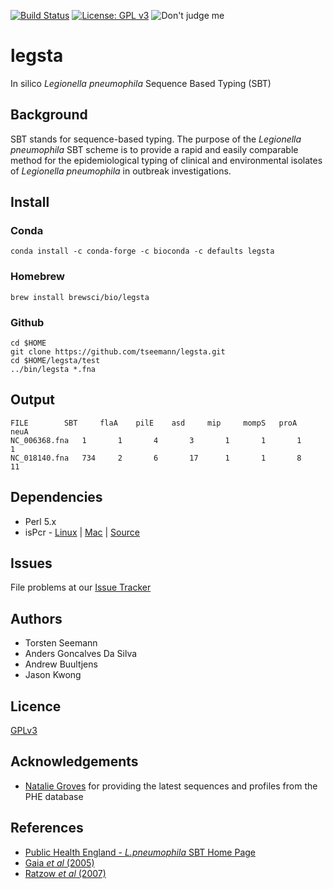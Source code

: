 [![Build Status](https://travis-ci.org/tseemann/legsta.svg?branch=master)](https://travis-ci.org/tseemann/legsta)
[![License: GPL v3](https://img.shields.io/badge/License-GPL%20v3-blue.svg)](https://www.gnu.org/licenses/gpl-3.0)
![Don't judge me](https://img.shields.io/badge/Language-Perl_5-steelblue.svg)

# legsta

In silico *Legionella pneumophila* Sequence Based Typing (SBT)

## Background

SBT stands for sequence-based typing.  The purpose of the 
*Legionella pneumophila* SBT scheme is to provide a rapid and easily comparable method
for the epidemiological typing of clinical and environmental isolates of
*Legionella pneumophila* in outbreak investigations.

## Install

### Conda
```
conda install -c conda-forge -c bioconda -c defaults legsta
```
### Homebrew
```
brew install brewsci/bio/legsta
```
### Github
```
cd $HOME
git clone https://github.com/tseemann/legsta.git
cd $HOME/legsta/test
../bin/legsta *.fna
```

## Output

```
FILE  		SBT     flaA    pilE    asd     mip     mompS   proA    neuA
NC_006368.fna   1       1       4       3       1       1       1       1
NC_018140.fna   734     2       6       17      1       1       8       11
```

## Dependencies

* Perl 5.x
* isPcr - [Linux](http://hgwdev.cse.ucsc.edu/~kent/exe/linux/isPcr.zip) | [Mac](http://hgwdev.cse.ucsc.edu/~kent/exe/macIntel/isPcr.zip) | [Source](https://users.soe.ucsc.edu/~kent/src/isPcr.zip)

## Issues

File problems at our [Issue Tracker](https://github.com/tseemann/legsta/issues)

## Authors

* Torsten Seemann
* Anders Goncalves Da Silva
* Andrew Buultjens
* Jason Kwong

## Licence

[GPLv3](https://raw.githubusercontent.com/tseemann/legsta/master/LICENSE)

## Acknowledgements

* [Natalie Groves](@grovesn) for providing the latest sequences and profiles from the PHE database

## References

* [Public Health England - *L.pneumophila* SBT Home Page](http://bioinformatics.phe.org.uk/legionella/legionella_sbt/php/sbt_homepage.php)
* [Gaia *et al* (2005)](http://www.ncbi.nlm.nih.gov/pubmed/15872220)
* [Ratzow *et al* (2007)](http://www.ncbi.nlm.nih.gov/pubmed/17409215)
